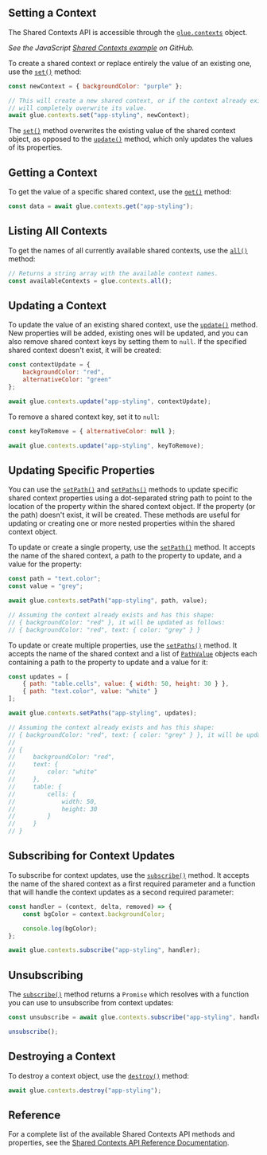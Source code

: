 ## Setting a Context

The Shared Contexts API is accessible through the [`glue.contexts`](../../../../reference/glue/latest/shared%20contexts/index.html) object.

*See the JavaScript [Shared Contexts example](https://github.com/Glue42/js-examples/tree/master/shared-contexts) on GitHub.*

To create a shared context or replace entirely the value of an existing one, use the [`set()`](../../../../reference/glue/latest/shared%20contexts/index.html#API-set) method:

```javascript
const newContext = { backgroundColor: "purple" };

// This will create a new shared context, or if the context already exists,
// will completely overwrite its value.
await glue.contexts.set("app-styling", newContext);
```

The [`set()`](../../../../reference/glue/latest/shared%20contexts/index.html#API-set) method overwrites the existing value of the shared context object, as opposed to the [`update()`](../../../../reference/glue/latest/shared%20contexts/index.html#API-update) method, which only updates the values of its properties.

## Getting a Context

To get the value of a specific shared context, use the [`get()`](../../../../reference/glue/latest/shared%20contexts/index.html#API-get) method:

```javascript
const data = await glue.contexts.get("app-styling");
```

## Listing All Contexts

To get the names of all currently available shared contexts, use the [`all()`](../../../../reference/glue/latest/shared%20contexts/index.html#API-all) method:

```javascript
// Returns a string array with the available context names.
const availableContexts = glue.contexts.all();
```

## Updating a Context

To update the value of an existing shared context, use the [`update()`](../../../../reference/glue/latest/shared%20contexts/index.html#API-update) method. New properties will be added, existing ones will be updated, and you can also remove shared context keys by setting them to `null`. If the specified shared context doesn't exist, it will be created:

```javascript
const contextUpdate = {
    backgroundColor: "red",
    alternativeColor: "green"
};

await glue.contexts.update("app-styling", contextUpdate);
```

To remove a shared context key, set it to `null`:

```javascript
const keyToRemove = { alternativeColor: null };

await glue.contexts.update("app-styling", keyToRemove);
```

## Updating Specific Properties

You can use the [`setPath()`](../../../../reference/glue/latest/shared%20contexts/index.html#API-setPath) and [`setPaths()`](../../../../reference/glue/latest/shared%20contexts/index.html#API-setPaths) methods to update specific shared context properties using a dot-separated string path to point to the location of the property within the shared context object. If the property (or the path) doesn't exist, it will be created. These methods are useful for updating or creating one or more nested properties within the shared context object.

To update or create a single property, use the [`setPath()`](../../../../reference/glue/latest/shared%20contexts/index.html#API-setPath) method. It accepts the name of the shared context, a path to the property to update, and a value for the property:

```javascript
const path = "text.color";
const value = "grey";

await glue.contexts.setPath("app-styling", path, value);

// Assuming the context already exists and has this shape:
// { backgroundColor: "red" }, it will be updated as follows:
// { backgroundColor: "red", text: { color: "grey" } }
```

To update or create multiple properties, use the [`setPaths()`](../../../../reference/glue/latest/shared%20contexts/index.html#API-setPaths) method. It accepts the name of the shared context and a list of [`PathValue`](../../../../reference/glue/latest/shared%20contexts/index.html#PathValue) objects each containing a path to the property to update and a value for it:

```javascript
const updates = [
    { path: "table.cells", value: { width: 50, height: 30 } },
    { path: "text.color", value: "white" }
];

await glue.contexts.setPaths("app-styling", updates);

// Assuming the context already exists and has this shape:
// { backgroundColor: "red", text: { color: "grey" } }, it will be updated as follows:
//
// {
//     backgroundColor: "red",
//     text: {
//         color: "white"
//     },
//     table: {
//         cells: {
//             width: 50,
//             height: 30
//         }
//     }
// }
```

## Subscribing for Context Updates

To subscribe for context updates, use the [`subscribe()`](../../../../reference/glue/latest/shared%20contexts/index.html#API-subscribe) method. It accepts the name of the shared context as a first required parameter and a function that will handle the context updates as a second required parameter:

```javascript
const handler = (context, delta, removed) => {
    const bgColor = context.backgroundColor;

    console.log(bgColor);
};

await glue.contexts.subscribe("app-styling", handler);
```

## Unsubscribing

The [`subscribe()`](../../../../reference/glue/latest/shared%20contexts/index.html#API-subscribe) method returns a `Promise` which resolves with a function you can use to unsubscribe from context updates:

```javascript
const unsubscribe = await glue.contexts.subscribe("app-styling", handler);

unsubscribe();
```

## Destroying a Context

To destroy a context object, use the [`destroy()`](../../../../reference/glue/latest/shared%20contexts/index.html#API-destroy) method:

```javascript
await glue.contexts.destroy("app-styling");
```

## Reference

For a complete list of the available Shared Contexts API methods and properties, see the [Shared Contexts API Reference Documentation](../../../../reference/glue/latest/shared%20contexts/index.html).